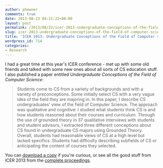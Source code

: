 ```yaml
---
author: phewner
comments: true
date: 2013-08-23 04:21:22+00:00
layout: post
permalink: /2013/08/22/icer-2013-undergraduate-conceptions-of-the-field-of-computer-science/
slug: icer-2013-undergraduate-conceptions-of-the-field-of-computer-science
title: 'ICER 2013: Undergraduate Conceptions of the Field of Computer Science'
wordpress_id: 714
categories:
- Research
---
```


I had a great time at this year's ICER conference - met up with some old friends and talked with some new ones about all sorts of CS education stuff.  I also published a paper entitled _Undergraduate Conceptions of the Field of Computer Science_:



<blockquote>
Students come to CS from a variety of backgrounds and with a variety of preconceptions.  Some initially select CS with a very vague idea of the field they are majoring in.  In this paper, I describe CS undergraduates' view of the field of Computer Science.  The approach was qualitative and cognitive: I studied what students think CS is and how students reasoned about their courses and curriculum.  Through the use of grounded theory in 37 qualitative interviews with students and student advisors, I extracted three different conceptions about CS found in undergraduate CS majors using Grounded Theory.  Overall, students had reasonable views of CS at a high level but lacked specifics. Students had difficulty describing subfields of CS or anticipating the content of courses they selected.
</blockquote>



You can [download a copy](http://hewner.com/files/icer13-preprint.pdf) if you're curious, or see all the good stuff from ICER 2013 from the [complete proceedings](http://dl.acm.org/citation.cfm?id=2493394&picked=prox&cfid=355463852&cftoken=80107728).



